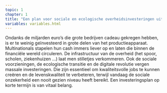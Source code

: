 ```yaml
---
topic: 1
chapter: 1
title: "Een plan voor sociale en ecologische overheidsinvesteringen uitwerken"
variables: variables.html
---
```

Ondanks de miljarden euro’s die grote bedrijven cadeau gekregen hebben, is er te weinig geïnvesteerd in grote delen van het productieapparaat. Multinationals stapelen hun cash immers liever op en laten die binnen de financiële wereld circuleren. De infrastructuur van de overheid (het spoor, scholen, ziekenhuizen …) laat men stilletjes verkommeren. Ook de sociale voorzieningen, de ecologische transitie en de digitale revolutie vergen massale investeringen. Die zijn essentieel om kwaliteitsvolle jobs te kunnen creëren en de levenskwaliteit te verbeteren, terwijl vandaag de sociale onzekerheid een nooit gezien niveau heeft bereikt. Een investeringsplan op korte termijn is van vitaal belang.
